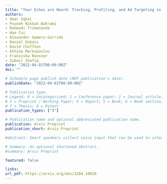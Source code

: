 ```yaml
---
title: "Your Echos are Heard: Tracking, Profiling, and Ad Targeting in the Amazon Smart Speaker Ecosystem"
authors:
- Umar Iqbal
- Pouneh Nikkah Bahrami
- Rahmadi Trimananda
- Hao Cui
- Alexander Gamero-Garrido
- Daniel Dubois
- David Choffnes
- Athina Markopoulou
- Franziska Roesner
- Zubair Shafiq
date: "2022-04-01T00:00:00Z"
doi: ""

# Schedule page publish date (NOT publication's date).
publishDate: "2022-04-01T00:00:00Z"

# Publication type.
# Legend: 0 = Uncategorized; 1 = Conference paper; 2 = Journal article;
# 3 = Preprint / Working Paper; 4 = Report; 5 = Book; 6 = Book section;
# 7 = Thesis; 8 = Patent
publication_types: ["3"]

# Publication name and optional abbreviated publication name.
publication: Arxiv Preprint
publication_short: Arxiv Preprint

#abstract: Smart speakers collect voice input that can be used to infer sensitive information about users. Given a number of egregious privacy breaches, there is a clear unmet need for greater transparency and control over data collection, sharing, and use by smart speaker platforms as well as third party skills supported on them. To bridge the gap, we build an auditing framework that leverages online advertising to measure data collection, its usage, and its sharing by the smart speaker platforms. We evaluate our framework on the Amazon smart speaker ecosystem. Our results show that Amazon and third parties (including advertising and tracking services) collect smart speaker interaction data. We find that Amazon processes voice data to infer user interests and uses it to serve targeted ads on-platform (Echo devices) as well as off-platform (web). Smart speaker interaction leads to as much as 30X higher ad bids from advertisers. Finally, we find that Amazon's and skills' operational practices are often not clearly disclosed in their privacy policies.

# Summary. An optional shortened abstract.
#summary: Arxiv Preprint

featured: false

links:
url_pdf: https://arxiv.org/abs/2204.10920
---
```

